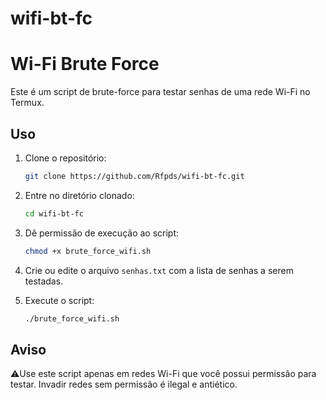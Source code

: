 # wifi-bt-fc
# Wi-Fi Brute Force

Este é um script de brute-force para testar senhas de uma rede Wi-Fi no Termux.

## Uso

1. Clone o repositório:

    ```sh
    git clone https://github.com/Rfpds/wifi-bt-fc.git
    ```

2. Entre no diretório clonado:

    ```sh
    cd wifi-bt-fc
    ```

3. Dê permissão de execução ao script:

    ```sh
    chmod +x brute_force_wifi.sh
    ```

4. Crie ou edite o arquivo `senhas.txt` com a lista de senhas a serem testadas.

5. Execute o script:

    ```sh
    ./brute_force_wifi.sh
    ```

## Aviso

⚠️Use este script apenas em redes Wi-Fi que você possui permissão para testar. Invadir redes sem permissão é ilegal e antiético.
